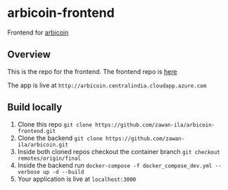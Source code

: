 # arbicoin-frontend
Frontend for [arbicoin](https://github.com/zawan-ila/arbicoin)

## Overview
This is the repo for the frontend. The frontend repo is [here](https://github.com/zawan-ila/arbicoin) <br>

The app is live at `http://arbicoin.centralindia.cloudapp.azure.com`

## Build locally

1. Clone this repo `git clone https://github.com/zawan-ila/arbicoin-frontend.git`
2. Clone the backend `git clone https://github.com/zawan-ila/arbicoin.git`
3. Inside both cloned repos checkout the container branch `git checkout remotes/origin/final`
4. Inside the backend run `docker-compose -f docker_compose_dev.yml --verbose up -d --build`
5. Your application is live at `localhost:3000`
